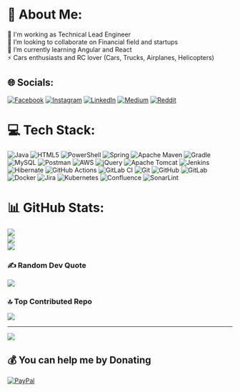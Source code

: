 # 💫 About Me:
🔭 I'm working as Technical Lead Engineer<br>👯 I’m looking to collaborate on Financial field and startups<br>🌱 I’m currently learning Angular and React<br>⚡ Cars enthusiasts and RC lover (Cars, Trucks, Airplanes, Helicopters)


## 🌐 Socials:
[![Facebook](https://img.shields.io/badge/Facebook-%231877F2.svg?logo=Facebook&logoColor=white)](https://facebook.com/kyttyandelatorre) [![Instagram](https://img.shields.io/badge/Instagram-%23E4405F.svg?logo=Instagram&logoColor=white)](https://instagram.com/kytttyan) [![LinkedIn](https://img.shields.io/badge/LinkedIn-%230077B5.svg?logo=linkedin&logoColor=white)](https://linkedin.com/in/chrisdelatorrel) [![Medium](https://img.shields.io/badge/Medium-12100E?logo=medium&logoColor=white)](https://medium.com/@@kytttyan) [![Reddit](https://img.shields.io/badge/Reddit-%23FF4500.svg?logo=Reddit&logoColor=white)](https://reddit.com/user/u/Kyttyan) 

# 💻 Tech Stack:
![Java](https://img.shields.io/badge/java-%23ED8B00.svg?style=plastic&logo=openjdk&logoColor=white) ![HTML5](https://img.shields.io/badge/html5-%23E34F26.svg?style=plastic&logo=html5&logoColor=white) ![PowerShell](https://img.shields.io/badge/PowerShell-%235391FE.svg?style=plastic&logo=powershell&logoColor=white) ![Spring](https://img.shields.io/badge/spring-%236DB33F.svg?style=plastic&logo=spring&logoColor=white) ![Apache Maven](https://img.shields.io/badge/Apache%20Maven-C71A36?style=plastic&logo=Apache%20Maven&logoColor=white) ![Gradle](https://img.shields.io/badge/Gradle-02303A.svg?style=plastic&logo=Gradle&logoColor=white) ![MySQL](https://img.shields.io/badge/mysql-4479A1.svg?style=plastic&logo=mysql&logoColor=white) ![Postman](https://img.shields.io/badge/Postman-FF6C37?style=plastic&logo=postman&logoColor=white) ![AWS](https://img.shields.io/badge/AWS-%23FF9900.svg?style=plastic&logo=amazon-aws&logoColor=white) ![jQuery](https://img.shields.io/badge/jquery-%230769AD.svg?style=plastic&logo=jquery&logoColor=white) ![Apache Tomcat](https://img.shields.io/badge/apache%20tomcat-%23F8DC75.svg?style=plastic&logo=apache-tomcat&logoColor=black) ![Jenkins](https://img.shields.io/badge/jenkins-%232C5263.svg?style=plastic&logo=jenkins&logoColor=white) ![Hibernate](https://img.shields.io/badge/Hibernate-59666C?style=plastic&logo=Hibernate&logoColor=white) ![GitHub Actions](https://img.shields.io/badge/github%20actions-%232671E5.svg?style=plastic&logo=githubactions&logoColor=white) ![GitLab CI](https://img.shields.io/badge/gitlab%20CI-%23181717.svg?style=plastic&logo=gitlab&logoColor=white) ![Git](https://img.shields.io/badge/git-%23F05033.svg?style=plastic&logo=git&logoColor=white) ![GitHub](https://img.shields.io/badge/github-%23121011.svg?style=plastic&logo=github&logoColor=white) ![GitLab](https://img.shields.io/badge/gitlab-%23181717.svg?style=plastic&logo=gitlab&logoColor=white) ![Docker](https://img.shields.io/badge/docker-%230db7ed.svg?style=plastic&logo=docker&logoColor=white) ![Jira](https://img.shields.io/badge/jira-%230A0FFF.svg?style=plastic&logo=jira&logoColor=white) ![Kubernetes](https://img.shields.io/badge/kubernetes-%23326ce5.svg?style=plastic&logo=kubernetes&logoColor=white) ![Confluence](https://img.shields.io/badge/confluence-%23172BF4.svg?style=plastic&logo=confluence&logoColor=white) ![SonarLint](https://img.shields.io/badge/SonarLint-CB2029?style=plastic&logo=SONARLINT&logoColor=white)
# 📊 GitHub Stats:
![](https://github-readme-stats.vercel.app/api?username=kyttyan&theme=dark&hide_border=false&include_all_commits=true&count_private=true)<br/>
![](https://github-readme-streak-stats.herokuapp.com/?user=kyttyan&theme=dark&hide_border=false)<br/>
![](https://github-readme-stats.vercel.app/api/top-langs/?username=kyttyan&theme=dark&hide_border=false&include_all_commits=true&count_private=true&layout=compact)

### ✍️ Random Dev Quote
![](https://quotes-github-readme.vercel.app/api?type=horizontal&theme=radical)

### 🔝 Top Contributed Repo
![](https://github-contributor-stats.vercel.app/api?username=kyttyan&limit=5&theme=dark&combine_all_yearly_contributions=true)

---
[![](https://visitcount.itsvg.in/api?id=kyttyan&icon=0&color=0)](https://visitcount.itsvg.in)

  ## 💰 You can help me by Donating
  [![PayPal](https://img.shields.io/badge/PayPal-00457C?style=for-the-badge&logo=paypal&logoColor=white)](https://paypal.me/https://paypal.me/chrisdelatorrel?country.x=MX&locale.x=es_XC) 

  
<!-- Proudly created with GPRM ( https://gprm.itsvg.in ) -->

